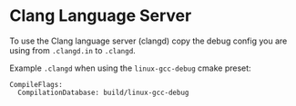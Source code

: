 # Clang Language Server



To use the Clang language server (clangd) copy the debug config you are using from `.clangd.in` to `.clangd`.



Example `.clangd` when using the `linux-gcc-debug` cmake preset:

```
CompileFlags:
  CompilationDatabase: build/linux-gcc-debug
```



